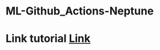 # ML-Github_Actions-Neptune 
# Link tutorial [Link](https://neptune.ai/blog/continuous-integration-for-machine-learning-with-github-actions-and-neptune)
